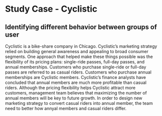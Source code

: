 # Study Case - Cyclistic
## Identifying different behavior between groups of user

Cyclistic is a bike-share company in Chicago. Cyclistic’s marketing strategy relied on building general awareness and appealing to broad consumer segments. One approach that helped make these things possible was the flexibility of its pricing plans: single-ride passes, full-day passes, and annual memberships. Customers who purchase single-ride or full-day passes are referred to as casual riders. Customers who purchase annual memberships are Cyclistic members. Cyclistic’s finance analysts have concluded that annual members are much more profitable than casual riders. Although the pricing flexibility helps Cyclistic attract more customers, management team believes that maximizing the number of annual members will be key to future growth. In order to design new marketing strategy to convert casual riders into annual member, the team need to better how annyal members and casual riders differ.




